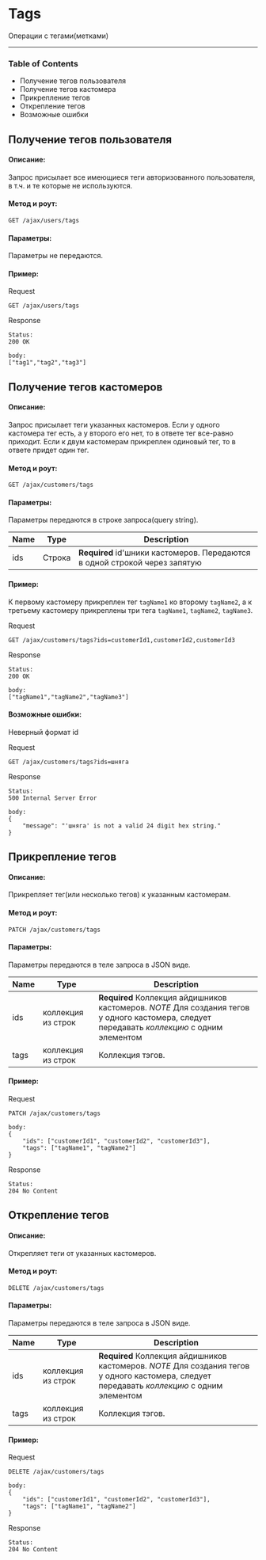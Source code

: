# Tags
Операции с тегами(метками)
___
### Table of Contents
* Получение тегов пользователя
* Получение тегов кастомера
* Прикрепление тегов
* Открепление тегов
* Возможные ошибки

## Получение тегов пользователя

#### Описание:
Запрос присылает все имеющиеся теги авторизованного пользователя, в т.ч. и те которые не используются.

#### Метод и роут:
`GET /ajax/users/tags`

#### Параметры:
Параметры не передаются.

#### Пример:
Request
```
GET /ajax/users/tags
```
Response
```
Status:
200 OK

body:
["tag1","tag2","tag3"]
```



## Получение тегов кастомеров
#### Описание:
Запрос присылает теги указанных кастомеров. Если у одного кастомера тег есть, а у второго его нет, то в ответе тег все-равно приходит. Если к двум кастомерам прикреплен одиновый тег, то в ответе придет один тег.

#### Метод и роут:
`GET /ajax/customers/tags`

#### Параметры:
Параметры передаются в строке запроса(query string).

| **Name** | **Type** | **Description**|  
|----------|----------|----------------|  
| ids  | Строка | **Required** id'шники кастомеров. Передаются в одной строкой через  запятую |

#### Пример:
К первому кастомеру прикреплен тег `tagName1` ко второму `tagName2`, а к третьему кастомеру прикреплены три тега `tagName1`, `tagName2`, `tagName3`.

Request
```
GET /ajax/customers/tags?ids=customerId1,customerId2,customerId3
```
Response
```
Status:
200 OK

body:
["tagName1","tagName2","tagName3"]
```

#### Возможные ошибки:
Неверный формат id

Request
```
GET /ajax/customers/tags?ids=шняга
```
Response
```
Status:
500 Internal Server Error

body:
{
    "message": "'шняга' is not a valid 24 digit hex string."
}
```




## Прикрепление тегов
#### Описание:
Прикрепляет тег(или несколько тегов) к указанным кастомерам.

#### Метод и роут:
`PATCH /ajax/customers/tags`

#### Параметры:
Параметры передаются в теле запроса в JSON виде.

| **Name** | **Type** | **Description**|  
|----------|----------|----------------|  
| ids  | коллекция из строк | **Required** Коллекция айдишников кастомеров. *NOTE* Для создания тегов у одного кастомера, следует передавать *коллекцию* c одним элементом |
| tags | коллекция из строк | Коллекция тэгов.

#### Пример:
Request
```
PATCH /ajax/customers/tags

body:
{
    "ids": ["customerId1", "customerId2", "customerId3"],
    "tags": ["tagName1", "tagName2"]
}
```
Response
```
Status:
204 No Content
```


## Открепление тегов
#### Описание:
Открепляет теги от указанных кастомеров.

#### Метод и роут:
`DELETE /ajax/customers/tags`

#### Параметры:
Параметры передаются в теле запроса в JSON виде.

| **Name** | **Type** | **Description**|  
|----------|----------|----------------|  
| ids  | коллекция из строк | **Required** Коллекция айдишников кастомеров. *NOTE* Для создания тегов у одного кастомера, следует передавать *коллекцию* c одним элементом |
| tags | коллекция из строк | Коллекция тэгов.

#### Пример:
Request
```
DELETE /ajax/customers/tags

body:
{
    "ids": ["customerId1", "customerId2", "customerId3"],
    "tags": ["tagName1", "tagName2"]
}
```
Response
```
Status:
204 No Content
```

